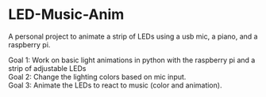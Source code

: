 # LED-Music-Anim
A personal project to animate a strip of LEDs using a usb mic, a piano, and a raspberry pi.

Goal 1: Work on basic light animations in python with the raspberry pi and a strip of adjustable LEDs<br />
Goal 2: Change the lighting colors based on mic input.<br />
Goal 3: Animate the LEDs to react to music (color and animation).<br />
